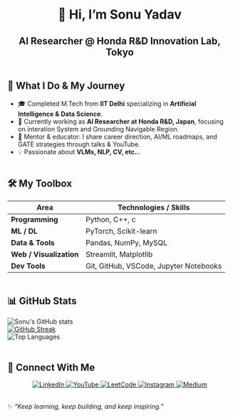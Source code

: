 <!-- 🌟 Sonu Yadav’s GitHub Profile README -->

<h1 align="center"> 👋 Hi, I’m Sonu Yadav  </h1>
<h2 align="center">AI Researcher @ Honda R&D Innovation Lab, Tokyo</h2>

<p align="center">
  <img src="https://github.com/andreasbm/readme/blob/master/assets/lines/rainbow.png" width="100%" height="4px">
</p>

## 💼 What I Do & My Journey  

- 🎓 Completed M.Tech from **IIT Delhi** specializing in **Artificial Intelligence & Data Science**.  
- 💼 Currently working as **AI Researcher at Honda R&D, Japan**, focusing on interation System and Grounding Navigable Region.  
- 🏫 Mentor & educator: I share career direction, AI/ML roadmaps, and GATE strategies through talks & YouTube.  
- 💡 Passionate about **VLMs, NLP, CV, etc..**.  

<img src="https://github.com/andreasbm/readme/blob/master/assets/lines/rainbow.png" width="100%" height="4px">

## 🛠️ My Toolbox  

| Area | Technologies / Skills |
|------|-------------------------|
| **Programming** | Python, C++, c |
| **ML / DL** | PyTorch, Scikit-learn |
| **Data & Tools** | Pandas, NumPy, MySQL |
| **Web / Visualization** | Streamlit, Matplotlib |
| **Dev Tools** | Git, GitHub, VSCode, Jupyter Notebooks |

<img src="https://github.com/andreasbm/readme/blob/master/assets/lines/rainbow.png" width="100%" height="4px">

## 📊 GitHub Stats  

![Sonu's GitHub stats](https://github-readme-stats.vercel.app/api?username=sonuyadav5504&show_icons=true&theme=radical)  
[![GitHub Streak](https://github-readme-streak-stats.herokuapp.com?user=sonuyadav5504&theme=dark&hide_border=true)](https://git.io/streak-stats)  
![Top Languages](https://github-readme-stats.vercel.app/api/top-langs/?username=sonuyadav5504&layout=compact&theme=tokyonight)  

<img src="https://github.com/andreasbm/readme/blob/master/assets/lines/rainbow.png" width="100%" height="4px">

## 🚀 Connect With Me  

<p align="center">
  <a href="https://www.linkedin.com/in/sonuyadav5504" target="_blank">
    <img src="https://img.icons8.com/color/48/000000/linkedin.png" alt="LinkedIn"/>
  </a>
  <a href="https://www.youtube.com/channel/UCRTPQpHlb5kf2Tiy0mITL-A" target="_blank">
    <img src="https://img.icons8.com/color/48/000000/youtube-play.png" alt="YouTube"/>
  </a>
  <a href="https://leetcode.com/sonuyadav5504" target="_blank">
    <img src="https://img.icons8.com/external-tal-revivo-color-tal-revivo/48/000000/external-level-up-your-coding-skills-and-quickly-land-a-job-logo-color-tal-revivo.png" alt="LeetCode"/>
  </a>
  <a href="https://www.instagram.com/sonuyadav5504" target="_blank">
    <img src="https://img.icons8.com/fluency/48/000000/instagram-new.png" alt="Instagram"/>
  </a>
  <a href="https://medium.com/@s4sonumonuasu" target="_blank">
    <img src="https://img.icons8.com/color/48/000000/medium-logo.png" alt="Medium"/>
  </a>
</p>

<img src="https://github.com/andreasbm/readme/blob/master/assets/lines/rainbow.png" width="100%" height="4px">

✨ *“Keep learning, keep building, and keep inspiring.”*  
